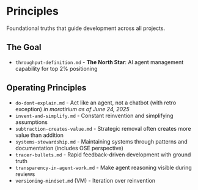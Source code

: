 # Principles

Foundational truths that guide development across all projects.

## The Goal
- `throughput-definition.md` - **The North Star**: AI agent management capability for top 2% positioning

## Operating Principles
- `do-dont-explain.md` - Act like an agent, not a chatbot (with retro exception) *in moratirium as of June 24, 2025*
- `invent-and-simplify.md` - Constant reinvention and simplifying assumptions
- `subtraction-creates-value.md` - Strategic removal often creates more value than addition
- `systems-stewardship.md` - Maintaining systems through patterns and documentation (includes OSE perspective)
- `tracer-bullets.md` - Rapid feedback-driven development with ground truth
- `transparency-in-agent-work.md` - Make agent reasoning visible during reviews
- `versioning-mindset.md` (VM) - Iteration over reinvention
